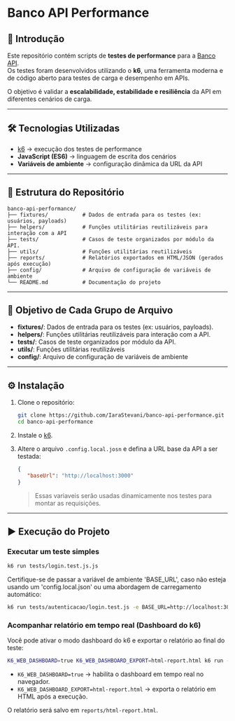 # Banco API Performance

## 📖 Introdução
Este repositório contém scripts de **testes de performance** para a [Banco API](https://github.com/IaraStevani/banco-api).  
Os testes foram desenvolvidos utilizando o **k6**, uma ferramenta moderna e de código aberto para testes de carga e desempenho em APIs.  

O objetivo é validar a **escalabilidade, estabilidade e resiliência** da API em diferentes cenários de carga.

---

## 🛠️ Tecnologias Utilizadas
- [k6](https://k6.io/) → execução dos testes de performance  
- **JavaScript (ES6)** → linguagem de escrita dos cenários  
- **Variáveis de ambiente** → configuração dinâmica da URL da API  

---

## 📂 Estrutura do Repositório
```
banco-api-performance/
├── fixtures/           # Dados de entrada para os testes (ex: usuários, payloads)
├── helpers/            # Funções utilitárias reutilizáveis para interação com a API
├── tests/              # Casos de teste organizados por módulo da API.
├── utils/              # Funções utilitárias reutilizáveis 
├── reports/            # Relatórios exportados em HTML/JSON (gerados após execução)
├── config/             # Arquivo de configuração de variáveis de ambiente
└── README.md           # Documentação do projeto
```

---

## 🎯 Objetivo de Cada Grupo de Arquivo
- **fixtures/**: Dados de entrada para os testes (ex: usuários, payloads).
- **helpers/**: Funções utilitárias reutilizáveis para interação com a API.
- **tests/**: Casos de teste organizados por módulo da API.
- **utils/**: Funções utilitárias reutilizáveis  
- **config/**: Arquivo de configuração de variáveis de ambiente

---

## ⚙️ Instalação
1. Clone o repositório:
   ```bash
   git clone https://github.com/IaraStevani/banco-api-performance.git
   cd banco-api-performance
   ```

2. Instale o [k6](https://k6.io/docs/getting-started/installation/).

3. Altere o arquivo `.config.local.josn` e defina a URL base da API a ser testada:

   ```json
   {
      "baseUrl": "http://localhost:3000"
   }

   ```
   > Essas variaveis serão usadas dinamicamente nos testes para montar as requisições. 

---

## ▶️ Execução do Projeto

### Executar um teste simples
```bash
k6 run tests/login.test.js.js
```

Certifique-se de passar a variável de ambiente 'BASE_URL', caso não esteja usando um 'config.local.json' ou uma abordagem de carregamento automático:

```bash
k6 run tests/autenticacao/login.test.js -e BASE_URL=http://localhost:3000
```

### Acompanhar relatório em tempo real (Dashboard do k6)

Você pode ativar o modo dashboard do k6 e exportar o relatório ao final do teste:

```bash
K6_WEB_DASHBOARD=true K6_WEB_DASHBOARD_EXPORT=html-report.html k6 run --env BASE_URL=http://localhost:3000 tests/<nome-do-teste>.js
```

- `K6_WEB_DASHBOARD=true` → habilita o dashboard em tempo real no navegador.  
- `K6_WEB_DASHBOARD_EXPORT=html-report.html` → exporta o relatório em HTML após a execução.  

O relatório será salvo em `reports/html-report.html`.
